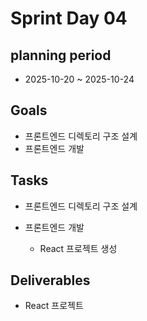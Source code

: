 # Sprint Day 04

## planning period
- 2025-10-20 ~ 2025-10-24

## Goals
- 프론트엔드 디렉토리 구조 설계
- 프론트엔드 개발

## Tasks
- 프론트엔드 디렉토리 구조 설계

- 프론트엔드 개발
  - React 프로젝트 생성

## Deliverables
- React 프로젝트
